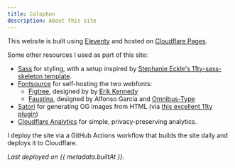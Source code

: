 ```yaml
---
title: Colophon
description: About this site
---
```


This website is built using [Eleventy](https://11ty.dev) and hosted on
[Cloudflare Pages](https://pages.cloudflare.com/).

Some other resources I used as part of this site:

* [Sass](https://sass-lang.com/) for styling, with a setup inspired by
  [Stephanie Eckle's 11ty-sass-skeleton template](https://github.com/5t3ph/11ty-sass-skeleton).
* [Fontsource](https://fontsource.org) for self-hosting the two webfonts:
  * [Figtree](https://www.erikdkennedy.com/projects/figtree.html), designed by
    by [Erik Kennedy](https://www.erikdkennedy.com/)
  * [Faustina](https://www.omnibus-type.com/fonts/faustina/), designed by
    Alfonso Garcia and [Omnibus-Type](https://www.omnibus-type.com/)
* [Satori](https://github.com/vercel/satori) for generating OG images from HTML
  (via
  [this excellent 11ty plugin](https://www.npmjs.com/package/eleventy-plugin-og-image))
* [Cloudflare Analytics](https://developers.cloudflare.com/analytics/web-analytics/)
  for simple, privacy-preserving analytics.

I deploy the site via a GitHub Actions workflow that builds the site daily and
deploys it to Cloudflare.

_Last deployed on {{ metadata.builtAt }}._
